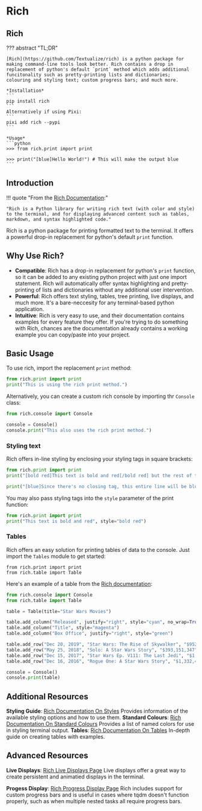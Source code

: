 # Rich

## Rich

??? abstract "TL;DR"

    [Rich](https://github.com/Textualize/rich) is a python package for making command-line tools look better. Rich contains a drop in replacement of python's default `print` method which adds additional funcitonality such as pretty-printing lists and dictionaries; colouring and styling text; custom progress bars; and much more.

    *Installation*
    ```
    pip install rich
    ```
    Alternatively if using Pixi:
    ```
    pixi add rich --pypi
    ```

    *Usage*
    ```python
    >>> from rich.print import print

    >>> print("[blue]Hello World!") # This will make the output blue
    ```


    

## Introduction

!!! quote "From the [Rich Documentation](https://rich.readthedocs.io/en/stable/introduction.html):"

    "Rich is a Python library for writing rich text (with color and style) to the terminal, and for displaying advanced content such as tables, markdown, and syntax highlighted code."

Rich is a python package for printing formatted text to the terminal. It offers a powerful drop-in replacement for python's default `print` function. 

## Why Use Rich?

- **Compatible**: Rich has a drop-in replacement for python's `print` function, so it can be added to any existing python project with just one import statement. Rich will automatically offer syntax highlighting and pretty-printing of lists and dictionaries without any additional user intervention.
- **Powerful**: Rich offers text styling, tables, tree printing, live displays, and much more. It's a bare-neccesity for any terminal-based python application. 
- **Intuitive**: Rich is very easy to use, and their documentation contains examples for every feature they offer. If you're trying to do something with Rich, chances are the documentation already contains a working example you can copy/paste into your project.

## Basic Usage

To use rich, import the replacement `print` method:

```python
from rich.print import print
print("This is using the rich print method.")
```

Alternatively, you can create a custom rich console by importing thr `Console` class:

```python
from rich.console import Console

console = Console()
console.print("This also uses the rich print method.")
```

### Styling text

Rich offers in-line styling by enclosing your styling tags in square brackets:

```python
from rich.print import print
print("[bold red]This text is bold and red[/bold red] but the rest of this line is normal.")

print("[blue]Since there's no closing tag, this entire line will be blue.")
```

You may also pass styling tags into the `style` parameter of the print function:
```python
from rich.print import print
print("This text is bold and red", style="bold red")
```

### Tables

Rich offers an easy solution for printing tables of data to the console. Just import the `Tables` module to get started:

```
from rich.print import print
from rich.table import Table
```

Here's an example of a table from the [Rich documentation](https://rich.readthedocs.io/en/stable/tables.html):

```python
from rich.console import Console
from rich.table import Table

table = Table(title="Star Wars Movies")

table.add_column("Released", justify="right", style="cyan", no_wrap=True)
table.add_column("Title", style="magenta")
table.add_column("Box Office", justify="right", style="green")

table.add_row("Dec 20, 2019", "Star Wars: The Rise of Skywalker", "$952,110,690")
table.add_row("May 25, 2018", "Solo: A Star Wars Story", "$393,151,347")
table.add_row("Dec 15, 2017", "Star Wars Ep. V111: The Last Jedi", "$1,332,539,889")
table.add_row("Dec 16, 2016", "Rogue One: A Star Wars Story", "$1,332,439,889")

console = Console()
console.print(table)
```

## Additional Resources

**Styling Guide**:
[Rich Documentation On Styles](https://rich.readthedocs.io/en/stable/style.html)
Provides information of the available styling options and how to use them.
**Standard Colours**:
[Rich Documentation On Standard Colours](https://rich.readthedocs.io/en/stable/appendix/colors.html#appendix-colors)
Provides a list of named colors for use in styling terminal output.
**Tables**:
[Rich Documentation On Tables](https://rich.readthedocs.io/en/stable/tables.html)
In-depth guide on creating tables with examples.

## Advanced Resources

**Live Displays**:
[Rich Live Displays Page](https://rich.readthedocs.io/en/stable/live.html)
Live displays offer a great way to create persistent and animatied displays in the terminal.

**Progess Display**:
[Rich Progress Display Page](https://rich.readthedocs.io/en/stable/progress.html)
Rich includes support for custom progress bars and is useful in cases where tqdm doesn't function properly, such as when multiple nested tasks all require progress bars.





